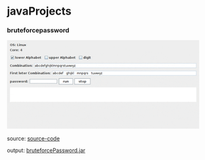 # javaProjects

### bruteforcepassword
![bruteforcePassword](video/bruteforcePassword.gif)

source: [source-code](bruteforcePassword/src/main/java/com/nursyah/bruteforce_password/Main.java)

output: [bruteforcePassword.jar](bruteforcePassword/out/artifacts/bruteforcePassword_jar/bruteforcePassword.jar)

